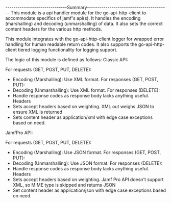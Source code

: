 ------------------------------Summary----------------------------------------
This module is a api handler module for the go-api-http-client to accommodate specifics of
jamf's api(s). It handles the encoding (marshalling) and decoding (unmarshalling)
of data. It also sets the correct content headers for the various http methods.

This module integrates with the go-api-http-client logger for wrapped error handling
for human readable return codes. It also supports the go-api-http-client tiered logging
functionality for logging support.

The logic of this module is defined as follows:
Classic API:

For requests (GET, POST, PUT, DELETE):

- Encoding (Marshalling): Use XML format.
For responses (GET, POST, PUT):
- Decoding (Unmarshalling): Use XML format.
For responses (DELETE):
- Handle response codes as response body lacks anything useful.
Headers
- Sets accept headers based on weighting. XML out weighs JSON to ensure XML is returned
- Sets content header as application/xml with edge case exceptions based on need.

JamfPro API:

For requests (GET, POST, PUT, DELETE):

- Encoding (Marshalling): Use JSON format.
For responses (GET, POST, PUT):
- Decoding (Unmarshalling): Use JSON format.
For responses (DELETE):
- Handle response codes as response body lacks anything useful.
Headers
- Sets accept headers based on weighting. Jamf Pro API doesn't support XML, so MIME type is skipped and returns JSON
- Set content header as application/json with edge case exceptions based on need.
